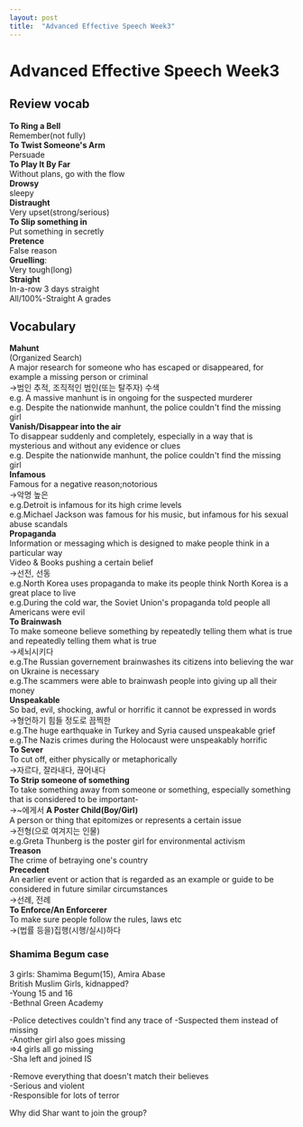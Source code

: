 ```yaml
---
layout: post
title:  "Advanced Effective Speech Week3"
---
```


# Advanced Effective Speech Week3
## Review vocab
**To Ring a Bell** <br/>
Remember(not fully) <br/>
**To Twist Someone's Arm** <br/>
Persuade <br/>
**To Play It By Far** <br/>
Without plans, go with the flow <br/>
**Drowsy** <br/>
sleepy <br/>
**Distraught** <br/>
Very upset(strong/serious) <br/>
**To Slip something in** <br/>
Put something in secretly <br/>
**Pretence** <br/>
False reason <br/>
**Gruelling**: <br/>
Very tough(long) <br/>
**Straight** <br/>
In-a-row 3 days straight <br/>
All/100%-Straight A grades <br/>
## Vocabulary
**Mahunt** <br/>
(Organized Search) <br/>
A major research for someone who has escaped or disappeared, for example a missing person or criminal <br/>
->범인 추적, 조직적인 범인(또는 탈주자) 수색 <br/>
e.g. A massive manhunt is in ongoing for the suspected murderer <br/>
e.g. Despite the nationwide manhunt, the police couldn't find the missing girl <br/>
**Vanish/Disappear into the air** <br/>
To disappear suddenly and completely, especially in a way that is mysterious and without any evidence or clues <br/>
e.g. Despite the nationwide manhunt, the police couldn't find the missing girl <br/>
**Infamous** <br/>
Famous for a negative reason;notorious <br/>
->악명 높은 <br/>
e.g.Detroit is infamous for its high crime levels <br/>
e.g.Michael Jackson was famous for his music, but infamous for his sexual abuse scandals <br/>
**Propaganda** <br/>
Information or messaging which is designed to make people think in a particular way <br/>
Video & Books pushing a certain belief <br/>
->선전, 선동 <br/>
e.g.North Korea uses propaganda to make its people think North Korea is a great place to live <br/>
e.g.During the cold war, the Soviet Union's propaganda told people all Americans were evil <br/>
**To Brainwash** <br/>
To make someone believe something by repeatedly telling them what is true and repeatedly telling them what is true <br/>
->세뇌시키다 <br/>
e.g.The Russian governement brainwashes its citizens into believing the war on Ukraine is necessary <br/>
e.g.The scammers were able to brainwash people into giving up all their money <br/>
**Unspeakable** <br/>
So bad, evil, shocking, awful or horrific it cannot be expressed in words <br/>
->형언하기 힘들 정도로 끔찍한 <br/>
e.g.The huge earthquake in Turkey and Syria caused unspeakable grief <br/>
e.g.The Nazis crimes during the Holocaust were unspeakably horrific <br/>
**To Sever** <br/>
To cut off, either physically or metaphorically <br/>
->자르다, 잘라내다, 끊어내다 <br/>
**To Strip someone of something** <br/>
To take something away from someone or something, especially something that is considered to be important- <br/>
->~에게서 
**A Poster Child(Boy/Girl)** <br/>
A person or thing that epitomizes or represents a certain issue <br/>
->전형(으로 여겨지는 인물) <br/>
e.g.Greta Thunberg is the poster girl for environmental activism <br/>
**Treason** <br/>
The crime of betraying one's country <br/>
**Precedent** <br/>
An earlier event or action that is regarded as an example or guide to be considered in future similar circumstances <br/>
->선례, 전례 <br/>
**To Enforce/An Enforcerer** <br/>
To make sure people follow the rules, laws etc <br/>
->(법률 등을)집행(시행/실시)하다 <br/>
### Shamima Begum case 
3 girls: Shamima Begum(15), Amira Abase <br/>
British Muslim Girls, kidnapped? <br/>
-Young 15 and 16 <br/>
-Bethnal Green Academy <br/>


-Police detectives couldn't find any trace of 
-Suspected them instead of missing <br/>
-Another girl also goes missing <br/>
=>4 girls all go missing <br/>
-Sha left and joined IS <br/>



-Remove everything that doesn't match their believes <br/>
-Serious and violent <br/>
-Responsible for lots of terror <br/>

Why did Shar want to join the group? <br/>


